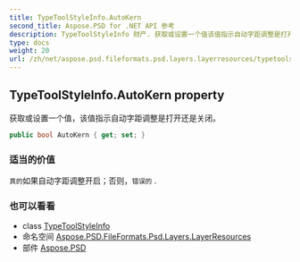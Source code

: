 ```yaml
---
title: TypeToolStyleInfo.AutoKern
second_title: Aspose.PSD for .NET API 参考
description: TypeToolStyleInfo 财产. 获取或设置一个值该值指示自动字距调整是打开还是关闭
type: docs
weight: 20
url: /zh/net/aspose.psd.fileformats.psd.layers.layerresources/typetoolstyleinfo/autokern/
---
```

## TypeToolStyleInfo.AutoKern property

获取或设置一个值，该值指示自动字距调整是打开还是关闭。

```csharp
public bool AutoKern { get; set; }
```

### 适当的价值

`真的`如果自动字距调整开启；否则，`错误的` .

### 也可以看看

* class [TypeToolStyleInfo](../)
* 命名空间 [Aspose.PSD.FileFormats.Psd.Layers.LayerResources](../../typetoolstyleinfo/)
* 部件 [Aspose.PSD](../../../)


